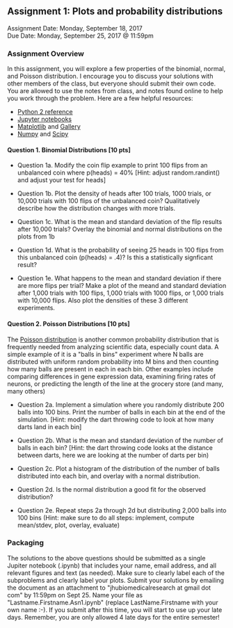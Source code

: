 ## Assignment 1: Plots and probability distributions
Assignment Date: Monday, September 18, 2017<br>
Due Date: Monday, September 25, 2017 @ 11:59pm <br>

### Assignment Overview

In this assignment, you will explore a few properties of the binomial, normal, and Poisson distribution. I encourage you to discuss your solutions with other members of the class, but everyone should submit their own code. You are allowed to use the notes from class, and notes found online to help you work through the problem. Here are a few helpful resources:

- [Python 2 reference](https://docs.python.org/2/reference/index.html)
- [Jupyter notebooks](http://jupyter.org/)
- [Matplotlib](https://matplotlib.org/) and [Gallery](https://matplotlib.org/gallery.html)
- [Numpy](http://www.numpy.org/) and [Scipy](https://www.scipy.org/)


#### Question 1. Binomial Distributions [10 pts]

- Question 1a. Modify the coin flip example to print 100 flips from an unbalanced coin where p(heads) = 40% [Hint: adjust random.randint() and adjust your test for heads]

- Question 1b. Plot the density of heads after 100 trials, 1000 trials, or 10,000 trials with 100 flips of the unbalanced coin? Qualitatively describe how the distribution changes with more trials.

- Question 1c. What is the mean and standard deviation of the flip results after 10,000 trials? Overlay the binomial and normal distributions on the plots from 1b

- Question 1d. What is the probability of seeing 25 heads in 100 flips from this unbalanced coin (p(heads) = .4)? Is this a statistically signficant result?

- Question 1e. What happens to the  mean and standard deviation if there are more flips per trial? Make a plot of the meand and standard deviation after 1,000 trials with 100 flips, 1,000 trials with 1000 flips, or 1,000 trials with 10,000 flips. Also plot the densities of these 3 different experiments.


#### Question 2. Poisson Distributions [10 pts]

The [Poisson distribution](https://en.wikipedia.org/wiki/Poisson_distribution) is another common probability distribution that is frequently needed from analyzing scientific data, especially count data. A simple example of it is a "balls in bins" experiment where N balls are distributed with uniform random probability into M bins and then counting how many balls are present in each in each bin. Other examples include comparing differences in gene expression data, examining firing rates of neurons, or predicting the length of the line at the grocery store (and many, many others)

- Question 2a. Implement a simulation where you randomly distribute 200 balls into 100 bins. Print the number of balls in each bin at the end of the simulation. [Hint: modify the dart throwing code to look at how many darts land in each bin]

- Question 2b. What is the mean and standard deviation of the number of balls in each bin? [Hint: the dart throwing code looks at the distance between darts, here we are looking at the number of darts per bin)

- Question 2c. Plot a histogram of the distribution of the number of balls distributed into each bin, and overlay with a normal distribution.

- Question 2d. Is the normal distribution a good fit for the observed distribution?

- Question 2e. Repeat steps 2a through 2d but distributing 2,000 balls into 100 bins (Hint: make sure to do all steps: implement, compute mean/stdev, plot, overlay, evaluate)


### Packaging

The solutions to the above questions should be submitted as a single Jupiter notebook (.ipynb) that includes your name, email address, and all relevant figures and text (as needed). Make sure to clearly label each of the subproblems and clearly label your plots. Submit your solutions by emailing the document as an attachment to "jhubiomedicalresearch at gmail dot com" by 11:59pm on Sept 25. Name your file as "Lastname.Firstname.Asn1.ipynb" (replace LastName.Firstname with your own name :-). If you submit after this time, you will start to use up your late days. Remember, you are only allowed 4 late days for the entire semester!


